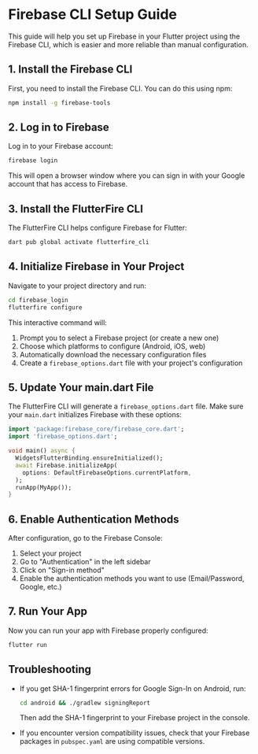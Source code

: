 # Firebase CLI Setup Guide

This guide will help you set up Firebase in your Flutter project using the Firebase CLI, which is easier and more reliable than manual configuration.

## 1. Install the Firebase CLI

First, you need to install the Firebase CLI. You can do this using npm:

```bash
npm install -g firebase-tools
```

## 2. Log in to Firebase

Log in to your Firebase account:

```bash
firebase login
```

This will open a browser window where you can sign in with your Google account that has access to Firebase.

## 3. Install the FlutterFire CLI

The FlutterFire CLI helps configure Firebase for Flutter:

```bash
dart pub global activate flutterfire_cli
```

## 4. Initialize Firebase in Your Project

Navigate to your project directory and run:

```bash
cd firebase_login
flutterfire configure
```

This interactive command will:
1. Prompt you to select a Firebase project (or create a new one)
2. Choose which platforms to configure (Android, iOS, web)
3. Automatically download the necessary configuration files
4. Create a `firebase_options.dart` file with your project's configuration

## 5. Update Your main.dart File

The FlutterFire CLI will generate a `firebase_options.dart` file. Make sure your `main.dart` initializes Firebase with these options:

```dart
import 'package:firebase_core/firebase_core.dart';
import 'firebase_options.dart';

void main() async {
  WidgetsFlutterBinding.ensureInitialized();
  await Firebase.initializeApp(
    options: DefaultFirebaseOptions.currentPlatform,
  );
  runApp(MyApp());
}
```

## 6. Enable Authentication Methods

After configuration, go to the Firebase Console:
1. Select your project
2. Go to "Authentication" in the left sidebar
3. Click on "Sign-in method"
4. Enable the authentication methods you want to use (Email/Password, Google, etc.)

## 7. Run Your App

Now you can run your app with Firebase properly configured:

```bash
flutter run
```

## Troubleshooting

- If you get SHA-1 fingerprint errors for Google Sign-In on Android, run:
  ```bash
  cd android && ./gradlew signingReport
  ```
  Then add the SHA-1 fingerprint to your Firebase project in the console.

- If you encounter version compatibility issues, check that your Firebase packages in `pubspec.yaml` are using compatible versions. 